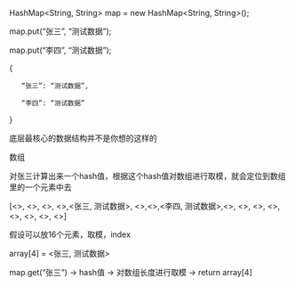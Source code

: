 HashMap<String, String> map = new HashMap<String, String>();

map.put(“张三”, “测试数据”);

map.put(“李四”, “测试数据”);

 

{

       “张三”: “测试数据”,

       “李四”: “测试数据”

}

 

底层最核心的数据结构并不是你想的这样的

 

数组

 

对张三计算出来一个hash值，根据这个hash值对数组进行取模，就会定位到数组里的一个元素中去

 

[<>, <>, <>, <>,<张三, 测试数据>, <>,<>,<李四, 测试数据>,<>, <>, <>, <>,<>, <>, <>, <>]

 

假设可以放16个元素，取模，index

 

array[4] = <张三, 测试数据>

 

map.get(“张三”) -> hash值 -> 对数组长度进行取模 -> return array[4]